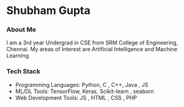 # Shubham Gupta

### About Me
I am a 3rd year Undergrad in CSE from SRM College of Engineering, Chennai. My areas of Interest are Artificial Intelligence and Machine Learning.  

### Tech Stack
- Programming Languages: Python, C , C++, Java , JS
- ML/DL Tools: TensorFlow, Keras, Scikit-learn , seaborn  
- Web Development Tools: JS , HTML , CSS , PHP

